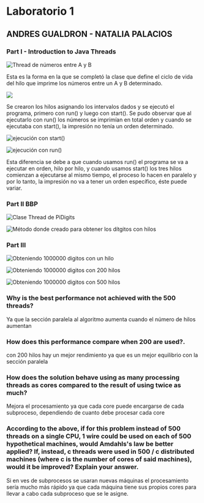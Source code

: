 # Laboratorio 1

## ANDRES GUALDRON - NATALIA PALACIOS

### Part I - Introduction to Java Threads
![](https://raw.githubusercontent.com/AndresFelipeGualdron/PiDigits/master/img/1.PNG "Thread de números entre A y B")

Esta es la forma en la que se completó la clase que define el ciclo de vida del hilo que imprime los números entre un A y B determinado.

![](https://raw.githubusercontent.com/AndresFelipeGualdron/PiDigits/master/img/2.PNG)

Se crearon los hilos asignando los intervalos dados y se ejecutó el programa, primero con run() y luego con start(). Se pudo observar que al ejecutarlo con run() los números se imprimían en total orden y cuando se ejecutaba con start(), la impresión no tenía un orden determinado.

![](https://raw.githubusercontent.com/AndresFelipeGualdron/PiDigits/master/img/3.PNG "ejecución con start()")

![](https://raw.githubusercontent.com/AndresFelipeGualdron/PiDigits/master/img/4.PNG "ejecución con run()")

Esta diferencia se debe a que cuando usamos run() el programa se va a ejecutar en orden, hilo por hilo, y cuando usamos start() los tres hilos comienzan a ejecutarse al mismo tiempo, el proceso lo hacen en paralelo y por lo tanto, la impresión no va a tener un orden específico, éste puede variar.

### Part II BBP

![](https://raw.githubusercontent.com/AndresFelipeGualdron/PiDigits/master/img/5.PNG "Clase Thread de PiDigits")

![](https://raw.githubusercontent.com/AndresFelipeGualdron/PiDigits/master/img/6.PNG "Método donde creado para obtener los dítgitos con hilos")

### Part III

![](https://raw.githubusercontent.com/AndresFelipeGualdron/PiDigits/master/img/7.PNG "Obteniendo 1000000 digitos con un hilo")

![](https://raw.githubusercontent.com/AndresFelipeGualdron/PiDigits/master/img/8.PNG "Obteniendo 1000000 digitos con 200 hilos")

![](https://raw.githubusercontent.com/AndresFelipeGualdron/PiDigits/master/img/9.PNG "Obteniendo 1000000 digitos con 500 hilos")

### Why is the best performance not achieved with the 500 threads?
Ya que la sección paralela al algoritmo aumenta cuando el número de hilos aumentan

### How does this performance compare when 200 are used?.
con 200 hilos hay un mejor rendimiento ya que es un mejor equilibrio con la sección paralela

### How does the solution behave using as many processing threads as cores compared to the result of using twice as much?
Mejora el procesamiento ya que cada core puede encargarse de cada subproceso, dependiendo de cuanto debe procesar cada core

### According to the above, if for this problem instead of 500 threads on a single CPU, 1 wire could be used on each of 500 hypothetical machines, would Amdahls's law be better applied? If, instead, c threads were used in 500 / c distributed machines (where c is the number of cores of said machines), would it be improved? Explain your answer.
Si en ves de subprocesos se usaran nuevas máquinas el procesamiento sería mucho más rápido ya que cada máquina tiene sus propios cores para llevar a cabo cada subproceso que se le asigne.


